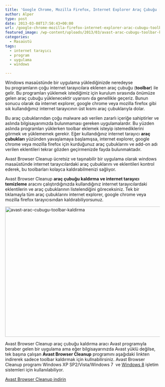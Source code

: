 ```yaml
---
title: 'Google Chrome, Mozilla Firefox, Internet Explorer Araç Çubuğu [Toolbar] Kaldırma'
author: Alper
type: post
date: 2013-03-08T17:50:43+00:00
url: /google-chrome-mozilla-firefox-internet-explorer-arac-cubugu-toolbar-kaldirma/
featured_image: /wp-content/uploads/2013/03/avast-arac-cubugu-toolbar-kaldirma-100x100.jpg
categories:
  - Masaüstü
tags:
  - internet tarayıcı
  - program
  - uygulama
  - windows

---
```

Windows masaüstünde bir uygulama yüklediğinizde neredeyse bu programların çoğu internet tarayıcılara eklenen araç çubuğu (**toolbar**) ile gelir. Bu programları yüklemek istediğimiz için kurulum sırasında önümüze gelen araç çubuğu yüklenecektir uyarısını da genellikle geçeriz. Bunun sonucu olarak da internet explorer, google chrome veya mozilla firefox gibi sık kullandığımız internet tarayıcının üst kısmı araç çubuklarıyla dolar.

Bu araç çubuklarından çoğu malware adı verilen zararlı içeriğe sahiptirler ve aslında bilgisayarımızda bulunmaması gereken uygulamalardır. Bu yüzden aslında programları yüklerken toolbar eklemek isteyip istemediklerini görmek ve yüklememek gerekir. Eğer kullandığınız internet tarayıcı **araç çubukları** yüzünden yavaşlamaya başlamışsa, internet explorer, google chrome veya mozilla firefox için kurduğunuz araç çubuklarını ve add-on adı verilen eklentileri tekrar gözden geçirmenizde fayda bulunmaktadır.

Avast Browser Cleanup ücretsiz ve taşınabilir bir uygulama olarak windows masaüstünde internet tarayıcılardaki araç çubuklarını ve eklentileri kontrol ederek, bu toolbarları kolayca kaldırabilmenizi sağlıyor.

Avast Browser Cleanup **araç çubuğu kaldırma ve internet tarayıcı temizleme** aracını çalıştırdığınızda kullandığınız internet tarayıcılardaki eklentilerin ve araç çubuklarının listelendiğini göreceksiniz. Tek bir tıklamayla tüm araç çubuklarını internet explorer, google chrome veya mozilla firefox tarayıcısından kaldırabiliyorsunuz.

<img class="alignnone size-full wp-image-12582" alt="avast-arac-cubugu-toolbar-kaldirma" src="https://www.murekkep.org/wp-content/uploads/2013/03/avast-arac-cubugu-toolbar-kaldirma.jpg" width="600" height="425" srcset="https://www.murekkep.org/wp-content/uploads/2013/03/avast-arac-cubugu-toolbar-kaldirma.jpg 600w, https://www.murekkep.org/wp-content/uploads/2013/03/avast-arac-cubugu-toolbar-kaldirma-400x283.jpg 400w, https://www.murekkep.org/wp-content/uploads/2013/03/avast-arac-cubugu-toolbar-kaldirma-50x35.jpg 50w, https://www.murekkep.org/wp-content/uploads/2013/03/avast-arac-cubugu-toolbar-kaldirma-125x88.jpg 125w, https://www.murekkep.org/wp-content/uploads/2013/03/avast-arac-cubugu-toolbar-kaldirma-282x200.jpg 282w, https://www.murekkep.org/wp-content/uploads/2013/03/avast-arac-cubugu-toolbar-kaldirma-430x305.jpg 430w" sizes="(max-width: 600px) 100vw, 600px" /> 

Avast Browser Cleanup araç çubuğu kaldırma aracı Avast programıyla beraber gelen bir uygulama ama eğer bilgisayarınızda Avast yüklü değilse, tek başına çalışan **Avast Browser Cleanup** programını aşağıdaki linkten indirerek sadece toolbar kaldırmak için kullnabilirsiniz. Avast Browser Cleanup programı Windows XP SP2/Vista/Windows 7  ve [Windows 8][1] işletim sistemleri için kullanılabiliyor.

<a href="https://files.avast.com/files/tools/avast-browser-cleanup.exe" target="_blank">Avast Browser Cleanup indirin</a>

 [1]: https://www.murekkep.org/windows-8-ozellikleri-6858 "windows 8 özellikler"